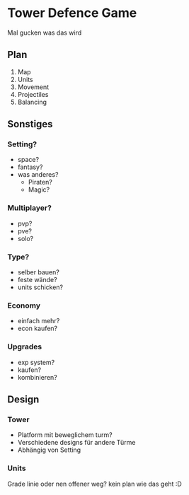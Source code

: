 # Tower Defence Game

Mal gucken was das wird


## Plan
1. Map
2. Units
3. Movement
4. Projectiles
5. Balancing

## Sonstiges

### Setting?
- space?
- fantasy?
- was anderes?
    - Piraten?
    - Magic?

### Multiplayer?
- pvp?
- pve? 
- solo?

### Type?
- selber bauen?
- feste wände?
- units schicken?

### Economy
- einfach mehr?
- econ kaufen?

### Upgrades
- exp system?
- kaufen?
- kombinieren?

## Design

### Tower
- Platform mit beweglichem turm?
- Verschiedene designs für andere Türme
- Abhängig von Setting

### Units
Grade linie oder nen offener weg? kein plan wie das geht :D
